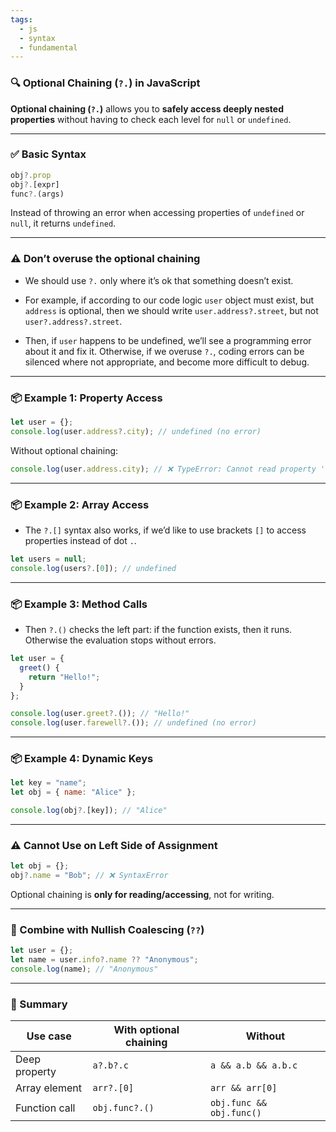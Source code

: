 ```yaml
---
tags:
  - js
  - syntax
  - fundamental
---
```


### 🔍 Optional Chaining (`?.`) in JavaScript

**Optional chaining (`?.`)** allows you to **safely access deeply nested properties** without having to check each level for `null` or `undefined`.

---

### ✅ Basic Syntax

```js
obj?.prop
obj?.[expr]
func?.(args)
```

Instead of throwing an error when accessing properties of `undefined` or `null`, it returns `undefined`.

---

###  ⚠️ Don’t overuse the optional chaining

- We should use `?.` only where it’s ok that something doesn’t exist.

- For example, if according to our code logic `user` object must exist, but `address` is optional, then we should write `user.address?.street`, but not `user?.address?.street`.

- Then, if `user` happens to be undefined, we’ll see a programming error about it and fix it. Otherwise, if we overuse `?.`, coding errors can be silenced where not appropriate, and become more difficult to debug.

---

### 📦 Example 1: Property Access

```js
let user = {};
console.log(user.address?.city); // undefined (no error)
```

Without optional chaining:

```js
console.log(user.address.city); // ❌ TypeError: Cannot read property 'city' of undefined
```

---

### 📦 Example 2: Array Access

- The `?.[]` syntax also works, if we’d like to use brackets `[]` to access properties instead of dot `.`.

```js
let users = null;
console.log(users?.[0]); // undefined
```

---

### 📦 Example 3: Method Calls

- Then `?.()` checks the left part: if the function exists, then it runs. Otherwise the evaluation stops without errors.

```js
let user = {
  greet() {
    return "Hello!";
  }
};

console.log(user.greet?.()); // "Hello!"
console.log(user.farewell?.()); // undefined (no error)
```

---

### 📦 Example 4: Dynamic Keys

```js
let key = "name";
let obj = { name: "Alice" };

console.log(obj?.[key]); // "Alice"
```

---

### ⚠️ Cannot Use on Left Side of Assignment

```js
let obj = {};
obj?.name = "Bob"; // ❌ SyntaxError
```

Optional chaining is **only for reading/accessing**, not for writing.

---

### 🔄 Combine with Nullish Coalescing (`??`)

```js
let user = {};
let name = user.info?.name ?? "Anonymous";
console.log(name); // "Anonymous"
```

---

### 🧠 Summary

|Use case|With optional chaining|Without|
|---|---|---|
|Deep property|`a?.b?.c`|`a && a.b && a.b.c`|
|Array element|`arr?.[0]`|`arr && arr[0]`|
|Function call|`obj.func?.()`|`obj.func && obj.func()`|
